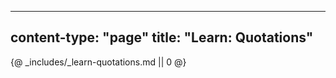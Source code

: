 -----
content-type: "page"
title: "Learn: Quotations"
-----
{@ _includes/_learn-quotations.md || 0 @}
